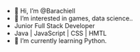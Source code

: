 - 👋 Hi, I’m @Barachiell
- 👀 I’m interested in games, data science..
- Junior Full Stack Developer
- Java | JavaScript | CSS | HMTL
- 🌱 I’m currently learning Python.

<!---
Barachiell/Barachiell is a ✨ special ✨ repository because its `README.md` (this file) appears on your GitHub profile.
You can click the Preview link to take a look at your changes.
--->
